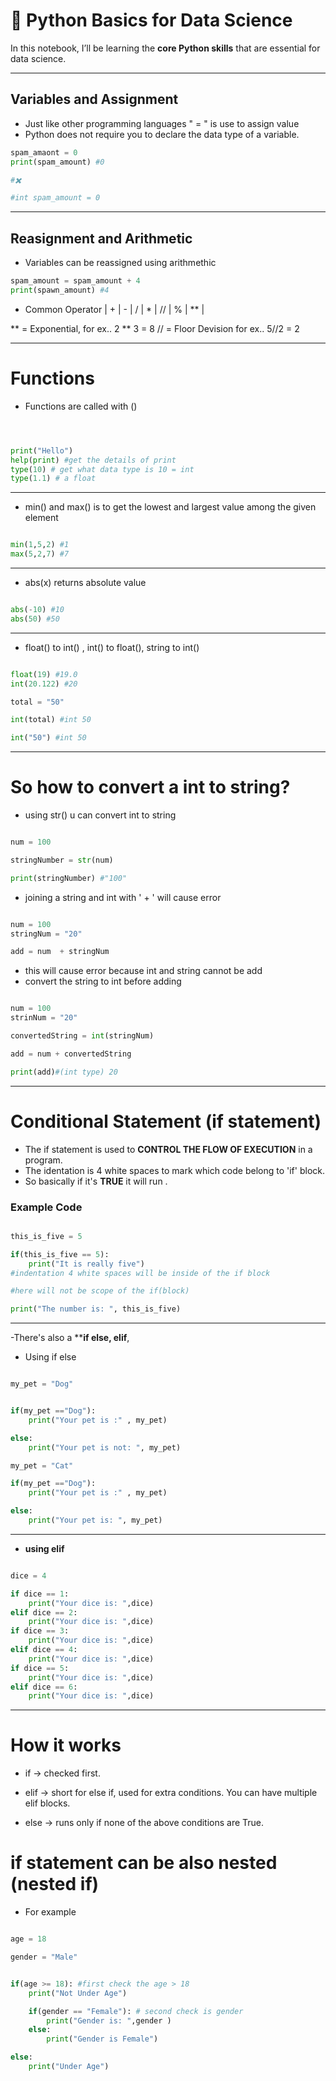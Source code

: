 # 🐍 Python Basics for Data Science

In this notebook, I’ll be learning the **core Python skills** that are essential for data science.  


---


## Variables and Assignment
- Just like other programming languages " = " is use to assign value
- Python does not require you to declare the data type of a variable.
```python
spam_amaont = 0
print(spam_amount) #0

#✖️

#int spam_amount = 0

```
---

## Reasignment and Arithmetic
- Variables can be reassigned using arithmethic
```python
spam_amount = spam_amount + 4
print(spawn_amount) #4

```

- Common Operator
 | + | - | / | * | // | % | ** |

 ** = Exponential, for ex.. 2 ** 3 = 8
 // = Floor Devision for ex.. 5//2 = 2

---
 # Functions

- Functions are called with ()

```python



print("Hello")
help(print) #get the details of print
type(10) # get what data type is 10 = int
type(1.1) # a float

```
---
- min() and max() is to get the lowest and largest value among the given element

```python

min(1,5,2) #1
max(5,2,7) #7

```
---
- abs(x) returns absolute value

```python

abs(-10) #10
abs(50) #50

```
---
- float() to int() , int() to float(), string to int()

```python

float(19) #19.0
int(20.122) #20 

total = "50"

int(total) #int 50

int("50") #int 50

```
---
# So how to convert a int to string?
- using str() u can convert int to string

```python

num = 100

stringNumber = str(num)

print(stringNumber) #"100"

```

- joining a string and int with ' + ' will cause error

```python

num = 100
stringNum = "20"

add = num  + stringNum

```

- this will cause error because int and string cannot be add
- convert the string to int before adding

```python 

num = 100
strinNum = "20"

convertedString = int(stringNum)

add = num + convertedString

print(add)#(int type) 20
```
---

# Conditional Statement (if statement)

- The if statement is used to **CONTROL THE FLOW OF EXECUTION** in a program.
- The identation is 4 white spaces to mark which code belong to 'if' block.
- So basically if it's **TRUE** it will run .

### Example Code

```python

this_is_five = 5

if(this_is_five == 5):
    print("It is really five")
#indentation 4 white spaces will be inside of the if block

#here will not be scope of the if(block)

print("The number is: ", this_is_five)


```
---

-There's also a ****if else, elif**,

- Using if else

```python

my_pet = "Dog"


if(my_pet =="Dog"):
    print("Your pet is :" , my_pet)

else:
    print("Your pet is not: ", my_pet)

my_pet = "Cat"

if(my_pet =="Dog"):
    print("Your pet is :" , my_pet)

else:
    print("Your pet is: ", my_pet)
```

---

-  **using elif**

```python

dice = 4

if dice == 1:
    print("Your dice is: ",dice)
elif dice == 2:
    print("Your dice is: ",dice)
if dice == 3:
    print("Your dice is: ",dice)
elif dice == 4:
    print("Your dice is: ",dice)
if dice == 5:
    print("Your dice is: ",dice)
elif dice == 6:
    print("Your dice is: ",dice)


```
--- 
# How it works 
- if → checked first.

- elif → short for else if, used for extra conditions. You can have multiple elif blocks.

- else → runs only if none of the above conditions are True.


# if statement can be also nested (nested if)

- For example

```python

age = 18

gender = "Male"


if(age >= 18): #first check the age > 18
    print("Not Under Age")

    if(gender == "Female"): # second check is gender
        print("Gender is: ",gender )
    else:
        print("Gender is Female")

else:
    print("Under Age")

```


